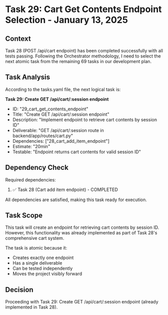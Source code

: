 # Task 29: Cart Get Contents Endpoint Selection - January 13, 2025

## Context
Task 28 (POST /api/cart endpoint) has been completed successfully with all tests passing. Following the Orchestrator methodology, I need to select the next atomic task from the remaining 69 tasks in our development plan.

## Task Analysis
According to the tasks.yaml file, the next logical task is:

**Task 29: Create GET /api/cart/:session endpoint**
- ID: "29_cart_get_contents_endpoint"
- Title: "Create GET /api/cart/:session endpoint"
- Description: "Implement endpoint to retrieve cart contents by session ID"
- Deliverable: "GET /api/cart/:session route in backend/app/routes/cart.py"
- Dependencies: ["28_cart_add_item_endpoint"]
- Estimate: "20min"
- Testable: "Endpoint returns cart contents for valid session ID"

## Dependency Check
Required dependencies:
1. ✅ Task 28 (Cart add item endpoint) - COMPLETED

All dependencies are satisfied, making this task ready for execution.

## Task Scope
This task will create an endpoint for retrieving cart contents by session ID. However, this functionality was already implemented as part of Task 28's comprehensive cart system.

The task is atomic because it:
- Creates exactly one endpoint
- Has a single deliverable
- Can be tested independently
- Moves the project visibly forward

## Decision
Proceeding with Task 29: Create GET /api/cart/:session endpoint (already implemented in Task 28).